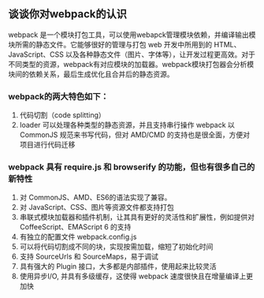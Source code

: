 ## 谈谈你对webpack的认识

webpack 是一个模块打包工具，可以使用webapck管理模块依赖，并编译输出模块所需的静态文件。它能够很好的管理与打包 web 开发中所用到的 HTML、JavaScript、CSS 以及各种静态文件（图片、字体等），让开发过程更高效。对于不同类型的资源，webpack有对应模块的加载器。webpack模块打包器会分析模块间的依赖关系，最后生成优化且合并后的静态资源。

### webpack的两大特色如下：
1. 代码切割（code splitting）
2. loader 可以处理各种类型的静态资源，并且支持串行操作 webpack 以 CommonJS 规范来书写代码，但对 AMD/CMD 的支持也是很全面，方便对项目进行代码迁移

### webpack 具有 require.js 和 browserify 的功能，但也有很多自己的新特性
1. 对 CommonJS、AMD、ES6的语法实现了兼容。
2. 对 JavaScript、CSS、图片等资源文件都支持打包
3. 串联式模块加载器和插件机制，让其具有更好的灵活性和扩展性，例如提供对 CoffeeScript、EMAScript 6 的支持
4. 有独立的配置文件 webpack.config.js
5. 可以将代码切割成不同的块，实现按需加载，缩短了初始化时间
6. 支持 SourceUrls 和 SourceMaps，易于调试
7. 具有强大的 Plugin 接口，大多都是内部插件，使用起来比较灵活
8. 使用异步I/O, 并具有多级缓存，这使得 webpack 速度很快且在增量编译上更加快